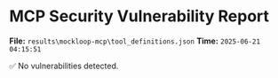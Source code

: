 # MCP Security Vulnerability Report
**File:** `results\mockloop-mcp\tool_definitions.json`
**Time:** `2025-06-21 04:15:51`

✅ No vulnerabilities detected.